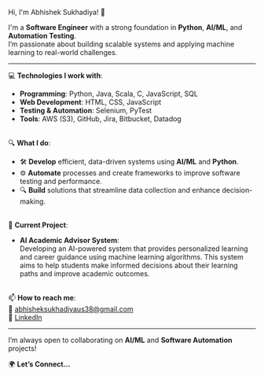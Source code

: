 Hi, I'm Abhishek Sukhadiya! 👋

I'm a **Software Engineer** with a strong foundation in **Python**, **AI/ML**, and **Automation Testing**.  
I’m passionate about building scalable systems and applying machine learning to real-world challenges.

---

💻 **Technologies I work with**:
- **Programming**: Python, Java, Scala, C, JavaScript, SQL
- **Web Development**: HTML, CSS, JavaScript
- **Testing & Automation**: Selenium, PyTest
- **Tools**: AWS (S3), GitHub, Jira, Bitbucket, Datadog

\
🔍 **What I do**:
- 🛠 **Develop** efficient, data-driven systems using **AI/ML** and **Python**.
- ⚙️ **Automate** processes and create frameworks to improve software testing and performance.
- 🔍 **Build** solutions that streamline data collection and enhance decision-making.

\
🚀 **Current Project**:
- **AI Academic Advisor System**:  
  Developing an AI-powered system that provides personalized learning and career guidance using machine learning algorithms. This system aims to help students make informed decisions about their learning paths and improve academic outcomes.

\
📫 **How to reach me**:  
    📧 [abhisheksukhadiyaus38@gmail.com](mailto:abhisheksukhadiyaus38@gmail.com)  
    🔗 [LinkedIn](https://www.linkedin.com/in/abhishek-sukhadiya-9358a5190/)

---

I’m always open to collaborating on **AI/ML** and **Software Automation** projects!

🌍 **Let’s Connect...**  
